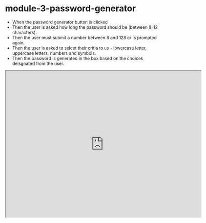 # module-3-password-generator

* When the password generator button is clicked 
* Then the user is asked how long the password should be (between 8-12 characters).
* Then the user must submit a number between 8 and 128 or is prompted again.
* Then the user is asked to selcet their critia to us - lowercase letter, uppercase letters, numbers and symbols.
* Then the password is generated in the box based on the choices deisgnated from the user.

<iframe src="https://drive.google.com/file/d/1WuLQtE5MeC5fRvnDg2j5O1TziXt_Bq8t/preview" width="640" height="480"></iframe>
